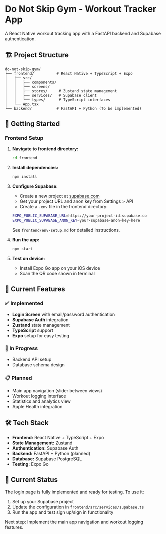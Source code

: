 # Do Not Skip Gym - Workout Tracker App

A React Native workout tracking app with a FastAPI backend and Supabase authentication.

## 🏗️ Project Structure

```
do-not-skip-gym/
├── frontend/          # React Native + TypeScript + Expo
│   ├── src/
│   │   ├── components/
│   │   ├── screens/
│   │   ├── stores/     # Zustand state management
│   │   ├── services/   # Supabase client
│   │   └── types/      # TypeScript interfaces
│   └── App.tsx
└── backend/           # FastAPI + Python (To be implemented)
```

## 🚀 Getting Started

### Frontend Setup

1. **Navigate to frontend directory:**
   ```bash
   cd frontend
   ```

2. **Install dependencies:**
   ```bash
   npm install
   ```

3. **Configure Supabase:**
   - Create a new project at [supabase.com](https://supabase.com)
   - Get your project URL and anon key from Settings > API
   - Create a `.env` file in the frontend directory:
   
   ```bash
   EXPO_PUBLIC_SUPABASE_URL=https://your-project-id.supabase.co
   EXPO_PUBLIC_SUPABASE_ANON_KEY=your-supabase-anon-key-here
   ```
   
   See `frontend/env-setup.md` for detailed instructions.

4. **Run the app:**
   ```bash
   npm start
   ```

5. **Test on device:**
   - Install Expo Go app on your iOS device
   - Scan the QR code shown in terminal

## 📱 Current Features

### ✅ Implemented
- **Login Screen** with email/password authentication
- **Supabase Auth** integration
- **Zustand** state management
- **TypeScript** support
- **Expo** setup for easy testing

### 🔄 In Progress
- Backend API setup
- Database schema design

### 📋 Planned
- Main app navigation (slider between views)
- Workout logging interface
- Statistics and analytics view
- Apple Health integration

## 🛠️ Tech Stack

- **Frontend:** React Native + TypeScript + Expo
- **State Management:** Zustand
- **Authentication:** Supabase Auth
- **Backend:** FastAPI + Python (planned)
- **Database:** Supabase PostgreSQL
- **Testing:** Expo Go

## 📝 Current Status

The login page is fully implemented and ready for testing. To use it:

1. Set up your Supabase project
2. Update the configuration in `frontend/src/services/supabase.ts`
3. Run the app and test sign up/sign in functionality

Next step: Implement the main app navigation and workout logging features.
